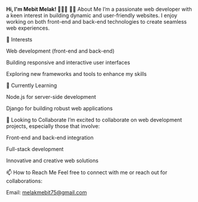 **Hi, I'm Mebit Melak! 👋👋👋**
👨‍💻 About Me
I’m a passionate web developer with a keen interest in building dynamic and user-friendly websites. I enjoy working on both front-end and back-end technologies to create seamless web experiences.

🌟 Interests

Web development (front-end and back-end)

Building responsive and interactive user interfaces

Exploring new frameworks and tools to enhance my skills

🌱 Currently Learning

Node.js for server-side development

Django for building robust web applications

🤝 Looking to Collaborate
I’m excited to collaborate on web development projects, especially those that involve:

Front-end and back-end integration

Full-stack development

Innovative and creative web solutions

📫 How to Reach Me
Feel free to connect with me or reach out for collaborations:

Email: melakmebit75@gmail.com
